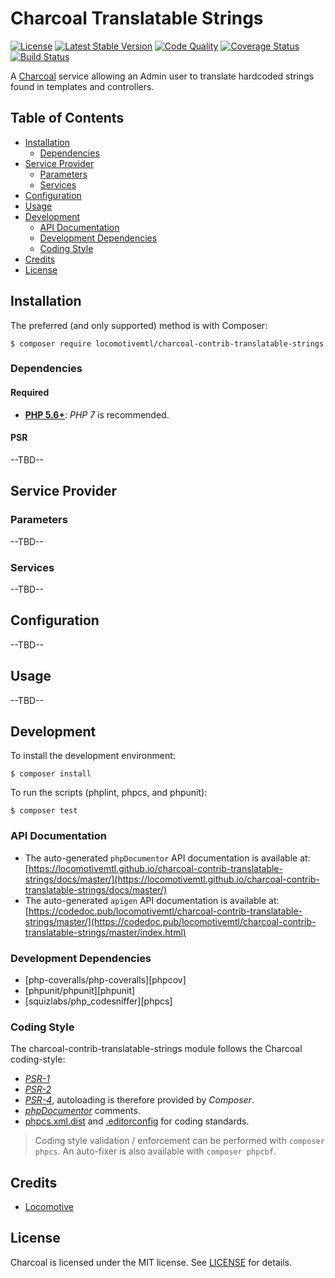 Charcoal Translatable Strings
===============

[![License][badge-license]][charcoal-contrib-translatable-strings]
[![Latest Stable Version][badge-version]][charcoal-contrib-translatable-strings]
[![Code Quality][badge-scrutinizer]][dev-scrutinizer]
[![Coverage Status][badge-coveralls]][dev-coveralls]
[![Build Status][badge-travis]][dev-travis]

A [Charcoal][charcoal-app] service allowing an Admin user to translate hardcoded strings found in templates and controllers.



## Table of Contents

-   [Installation](#installation)
    -   [Dependencies](#dependencies)
-   [Service Provider](#service-provider)
    -   [Parameters](#parameters)
    -   [Services](#services)
-   [Configuration](#configuration)
-   [Usage](#usage)
-   [Development](#development)
    -  [API Documentation](#api-documentation)
    -  [Development Dependencies](#development-dependencies)
    -  [Coding Style](#coding-style)
-   [Credits](#credits)
-   [License](#license)



## Installation

The preferred (and only supported) method is with Composer:

```shell
$ composer require locomotivemtl/charcoal-contrib-translatable-strings
```



### Dependencies

#### Required

-   [**PHP 5.6+**](https://php.net): _PHP 7_ is recommended.



#### PSR

--TBD--



## Service Provider

### Parameters

--TBD--



### Services

--TBD--



## Configuration

--TBD--



## Usage

--TBD--



## Development

To install the development environment:

```shell
$ composer install
```

To run the scripts (phplint, phpcs, and phpunit):

```shell
$ composer test
```



### API Documentation

-   The auto-generated `phpDocumentor` API documentation is available at:  
    [https://locomotivemtl.github.io/charcoal-contrib-translatable-strings/docs/master/](https://locomotivemtl.github.io/charcoal-contrib-translatable-strings/docs/master/)
-   The auto-generated `apigen` API documentation is available at:  
    [https://codedoc.pub/locomotivemtl/charcoal-contrib-translatable-strings/master/](https://codedoc.pub/locomotivemtl/charcoal-contrib-translatable-strings/master/index.html)



### Development Dependencies

-   [php-coveralls/php-coveralls][phpcov]
-   [phpunit/phpunit][phpunit]
-   [squizlabs/php_codesniffer][phpcs]



### Coding Style

The charcoal-contrib-translatable-strings module follows the Charcoal coding-style:

-   [_PSR-1_][psr-1]
-   [_PSR-2_][psr-2]
-   [_PSR-4_][psr-4], autoloading is therefore provided by _Composer_.
-   [_phpDocumentor_](http://phpdoc.org/) comments.
-   [phpcs.xml.dist](phpcs.xml.dist) and [.editorconfig](.editorconfig) for coding standards.

> Coding style validation / enforcement can be performed with `composer phpcs`. An auto-fixer is also available with `composer phpcbf`.



## Credits

-   [Locomotive](https://locomotive.ca/)



## License

Charcoal is licensed under the MIT license. See [LICENSE](LICENSE) for details.



[charcoal-contrib-translatable-strings]:  https://packagist.org/packages/locomotivemtl/charcoal-contrib-translatable-strings
[charcoal-app]:             https://packagist.org/packages/locomotivemtl/charcoal-app

[dev-scrutinizer]:    https://scrutinizer-ci.com/g/locomotivemtl/charcoal-contrib-translatable-strings/
[dev-coveralls]:      https://coveralls.io/r/locomotivemtl/charcoal-contrib-translatable-strings
[dev-travis]:         https://travis-ci.org/locomotivemtl/charcoal-contrib-translatable-strings

[badge-license]:      https://img.shields.io/packagist/l/locomotivemtl/charcoal-contrib-translatable-strings.svg?style=flat-square
[badge-version]:      https://img.shields.io/packagist/v/locomotivemtl/charcoal-contrib-translatable-strings.svg?style=flat-square
[badge-scrutinizer]:  https://img.shields.io/scrutinizer/g/locomotivemtl/charcoal-contrib-translatable-strings.svg?style=flat-square
[badge-coveralls]:    https://img.shields.io/coveralls/locomotivemtl/charcoal-contrib-translatable-strings.svg?style=flat-square
[badge-travis]:       https://img.shields.io/travis/locomotivemtl/charcoal-contrib-translatable-strings.svg?style=flat-square

[psr-1]:  https://www.php-fig.org/psr/psr-1/
[psr-2]:  https://www.php-fig.org/psr/psr-2/
[psr-3]:  https://www.php-fig.org/psr/psr-3/
[psr-4]:  https://www.php-fig.org/psr/psr-4/
[psr-6]:  https://www.php-fig.org/psr/psr-6/
[psr-7]:  https://www.php-fig.org/psr/psr-7/
[psr-11]: https://www.php-fig.org/psr/psr-11/

